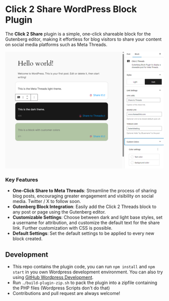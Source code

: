 # Click 2 Share WordPress Block Plugin

The **Click 2 Share** plugin is a simple, one-click shareable block for the Gutenberg editor, making it effortless for blog visitors to share your content on social media platforms such as Meta Threads.

![Click 2 Share](src/assets/screenshot-1.png "Click 2 Share Screenshot")


### Key Features

* **One-Click Share to Meta Threads**: Streamline the process of sharing blog posts, encouraging greater engagement and visibility on social media. Twitter / X to follow soon.
* **Gutenberg Block Integration**: Easily add the Click 2 Threads block to any post or page using the Gutenberg editor.
* **Customizable Settings**: Choose between dark and light base styles, set a username for attribution, and customize the default text for the share link. Further customization with CSS is possible.
* **Default Settings**: Set the default settings to be applied to every new block created.

## Development
 * This repo contains the plugin code, you can run `npm install` and `npm start` in you own Wordpress development environment. You can also try using [GitHub Wordpress Development](https://github.com/Eetezadi/Gitpod-Wordpress-Development).
 * Run `./build-plugin-zip.sh` to pack the plugin into a zipfile containing the PHP files (Wordpress Scripts don't do that)
 * Contributions and pull request are always welcome!
